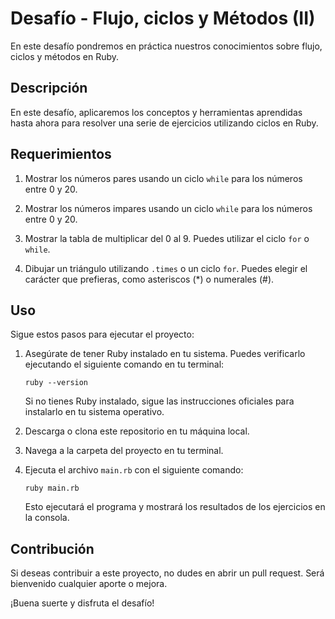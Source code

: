 # Desafío - Flujo, ciclos y Métodos (II)

En este desafío pondremos en práctica nuestros conocimientos sobre flujo, ciclos y métodos en Ruby.

## Descripción

En este desafío, aplicaremos los conceptos y herramientas aprendidas hasta ahora para resolver una serie de ejercicios utilizando ciclos en Ruby.

## Requerimientos

1. Mostrar los números pares usando un ciclo `while` para los números entre 0 y 20.
   
2. Mostrar los números impares usando un ciclo `while` para los números entre 0 y 20.

3. Mostrar la tabla de multiplicar del 0 al 9. Puedes utilizar el ciclo `for` o `while`.

4. Dibujar un triángulo utilizando `.times` o un ciclo `for`. Puedes elegir el carácter que prefieras, como asteriscos (*) o numerales (#).

## Uso

Sigue estos pasos para ejecutar el proyecto:

1. Asegúrate de tener Ruby instalado en tu sistema. Puedes verificarlo ejecutando el siguiente comando en tu terminal:
   ```
   ruby --version
   ```

   Si no tienes Ruby instalado, sigue las instrucciones oficiales para instalarlo en tu sistema operativo.

2. Descarga o clona este repositorio en tu máquina local.

3. Navega a la carpeta del proyecto en tu terminal.

4. Ejecuta el archivo `main.rb` con el siguiente comando:
   ```
   ruby main.rb
   ```

   Esto ejecutará el programa y mostrará los resultados de los ejercicios en la consola.

## Contribución

Si deseas contribuir a este proyecto, no dudes en abrir un pull request. Será bienvenido cualquier aporte o mejora.

¡Buena suerte y disfruta el desafío!



